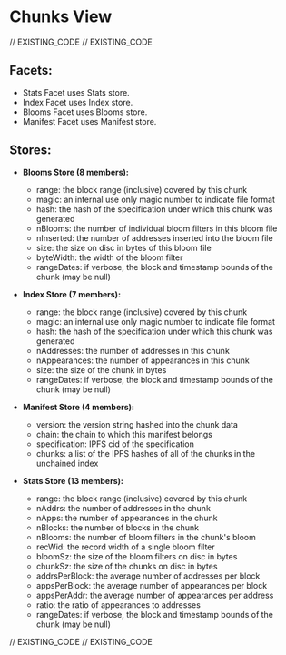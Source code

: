 # Chunks View

// EXISTING_CODE
// EXISTING_CODE

## Facets:
- Stats Facet uses Stats store.
- Index Facet uses Index store.
- Blooms Facet uses Blooms store.
- Manifest Facet uses Manifest store.

## Stores:

- **Blooms Store (8 members):**

  - range: the block range (inclusive) covered by this chunk
  - magic: an internal use only magic number to indicate file format
  - hash: the hash of the specification under which this chunk was generated
  - nBlooms: the number of individual bloom filters in this bloom file
  - nInserted: the number of addresses inserted into the bloom file
  - size: the size on disc in bytes of this bloom file
  - byteWidth: the width of the bloom filter
  - rangeDates: if verbose, the block and timestamp bounds of the chunk (may be null)

- **Index Store (7 members):**

  - range: the block range (inclusive) covered by this chunk
  - magic: an internal use only magic number to indicate file format
  - hash: the hash of the specification under which this chunk was generated
  - nAddresses: the number of addresses in this chunk
  - nAppearances: the number of appearances in this chunk
  - size: the size of the chunk in bytes
  - rangeDates: if verbose, the block and timestamp bounds of the chunk (may be null)

- **Manifest Store (4 members):**

  - version: the version string hashed into the chunk data
  - chain: the chain to which this manifest belongs
  - specification: IPFS cid of the specification
  - chunks: a list of the IPFS hashes of all of the chunks in the unchained index

- **Stats Store (13 members):**

  - range: the block range (inclusive) covered by this chunk
  - nAddrs: the number of addresses in the chunk
  - nApps: the number of appearances in the chunk
  - nBlocks: the number of blocks in the chunk
  - nBlooms: the number of bloom filters in the chunk's bloom
  - recWid: the record width of a single bloom filter
  - bloomSz: the size of the bloom filters on disc in bytes
  - chunkSz: the size of the chunks on disc in bytes
  - addrsPerBlock: the average number of addresses per block
  - appsPerBlock: the average number of appearances per block
  - appsPerAddr: the average number of appearances per address
  - ratio: the ratio of appearances to addresses
  - rangeDates: if verbose, the block and timestamp bounds of the chunk (may be null)

// EXISTING_CODE
// EXISTING_CODE
